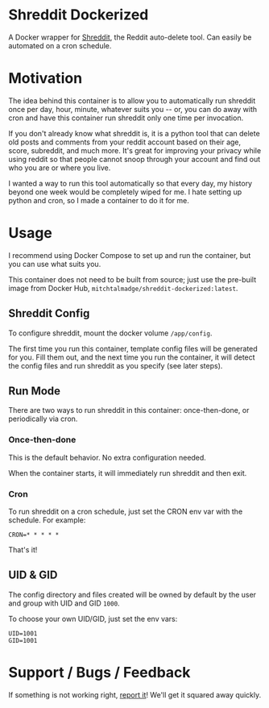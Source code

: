 # Shreddit Dockerized
A Docker wrapper for [Shreddit](https://github.com/x89/Shreddit), the Reddit auto-delete tool.
Can easily be automated on a cron schedule.

# Motivation
The idea behind this container is to allow you to automatically run shreddit once per day, hour, minute, whatever suits you -- or, you can do away with cron and have this container run shreddit only one time per invocation. 

If you don't already know what shreddit is, it is a python tool that can delete old posts and comments from your reddit account based on their age, score, subreddit, and much more. It's great for improving your privacy while using reddit so that people cannot snoop through your account and find out who you are or where you live.

I wanted a way to run this tool automatically so that every day, my history beyond one week would be completely wiped for me. I hate setting up python and cron, so I made a container to do it for me.

# Usage
I recommend using Docker Compose to set up and run the container, but you can use what suits you.

This container does not need to be built from source; just use the pre-built image from Docker Hub, `mitchtalmadge/shreddit-dockerized:latest`.

## Shreddit Config
To configure shreddit, mount the docker volume `/app/config`. 

The first time you run this container, template config files will be generated for you. Fill them out, and the next time you run the container, it will detect the config files and run shreddit as you specify (see later steps).

## Run Mode
There are two ways to run shreddit in this container: once-then-done, or periodically via cron.

### Once-then-done
This is the default behavior. No extra configuration needed.

When the container starts, it will immediately run shreddit and then exit. 

### Cron
To run shreddit on a cron schedule, just set the CRON env var with the schedule. For example:

```
CRON=* * * * *
```

That's it!

## UID & GID
The config directory and files created will be owned by default by the user and group with UID and GID `1000`.

To choose your own UID/GID, just set the env vars:

```
UID=1001
GID=1001
```

# Support / Bugs / Feedback
If something is not working right, [report it](https://github.com/MitchTalmadge/shreddit-dockerized/issues)! We'll get it squared away quickly.